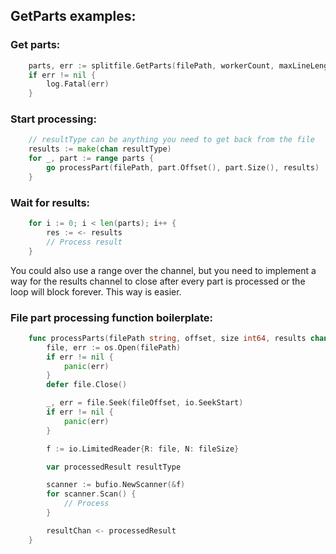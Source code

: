 ## GetParts examples:

### Get parts:
```go
	parts, err := splitfile.GetParts(filePath, workerCount, maxLineLength)
	if err != nil {
		log.Fatal(err)
	}
```

### Start processing:
```go
	// resultType can be anything you need to get back from the file
	results := make(chan resultType)
	for _, part := range parts {
		go processPart(filePath, part.Offset(), part.Size(), results)
	}
```

### Wait for results:
```go
	for i := 0; i < len(parts); i++ {
		res := <- results
		// Process result
	}
```

You could also use a range over the channel, but you need to implement a way for the results channel to close after every part is processed or the loop will block forever. This way is easier.

### File part processing function boilerplate:
```go
	func processParts(filePath string, offset, size int64, results chan resultType) {
		file, err := os.Open(filePath)
		if err != nil {
			panic(err)
		}
		defer file.Close()

		_, err = file.Seek(fileOffset, io.SeekStart)
		if err != nil {
			panic(err)
		}

		f := io.LimitedReader{R: file, N: fileSize}

		var processedResult resultType

		scanner := bufio.NewScanner(&f)
		for scanner.Scan() {
			// Process
		}

		resultChan <- processedResult
	}
```
